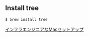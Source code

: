 ## Install tree

```
$ brew install tree
```

[インフラエンジニアなMacセットアップ](https://qiita.com/imura81gt/items/860ac6196e571c17b7e1)
